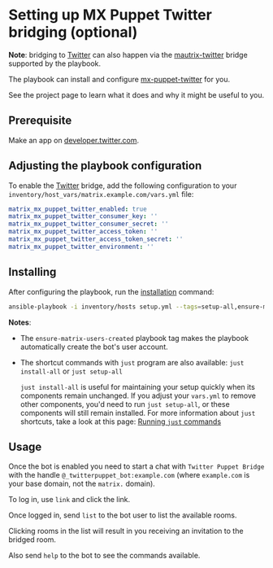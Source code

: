 # Setting up MX Puppet Twitter bridging (optional)

**Note**: bridging to [Twitter](https://twitter.com/) can also happen via the [mautrix-twitter](configuring-playbook-bridge-mautrix-twitter.md) bridge supported by the playbook.

The playbook can install and configure [mx-puppet-twitter](https://github.com/Sorunome/mx-puppet-twitter) for you.

See the project page to learn what it does and why it might be useful to you.

## Prerequisite

Make an app on [developer.twitter.com](https://developer.twitter.com/en/apps).

## Adjusting the playbook configuration

To enable the [Twitter](https://twitter.com) bridge, add the following configuration to your `inventory/host_vars/matrix.example.com/vars.yml` file:

```yaml
matrix_mx_puppet_twitter_enabled: true
matrix_mx_puppet_twitter_consumer_key: ''
matrix_mx_puppet_twitter_consumer_secret: ''
matrix_mx_puppet_twitter_access_token: ''
matrix_mx_puppet_twitter_access_token_secret: ''
matrix_mx_puppet_twitter_environment: ''
```

## Installing

After configuring the playbook, run the [installation](installing.md) command:

<!-- NOTE: let this conservative command run (instead of install-all) to make it clear that failure of the command means something is clearly broken. -->
```sh
ansible-playbook -i inventory/hosts setup.yml --tags=setup-all,ensure-matrix-users-created,start
```

**Notes**:

- The `ensure-matrix-users-created` playbook tag makes the playbook automatically create the bot's user account.

- The shortcut commands with `just` program are also available: `just install-all` or `just setup-all`

  `just install-all` is useful for maintaining your setup quickly when its components remain unchanged. If you adjust your `vars.yml` to remove other components, you'd need to run `just setup-all`, or these components will still remain installed. For more information about `just` shortcuts, take a look at this page: [Running `just` commands](just.md)

## Usage

Once the bot is enabled you need to start a chat with `Twitter Puppet Bridge` with the handle `@_twitterpuppet_bot:example.com` (where `example.com` is your base domain, not the `matrix.` domain).

To log in, use `link` and click the link.

Once logged in, send `list` to the bot user to list the available rooms.

Clicking rooms in the list will result in you receiving an invitation to the bridged room.

Also send `help` to the bot to see the commands available.
